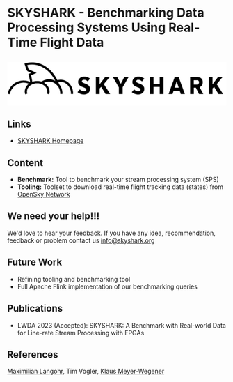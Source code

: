 # SKYSHARK - Benchmarking Data Processing Systems Using Real-Time Flight Data


<img src="skyshark_logo.png" style="float: none;margin-left: auto;margin-right: auto; display: block; margin-top:2em">

## Links

- [SKYSHARK Homepage](https://skyshark.org)

## Content 

- **Benchmark:** Tool to benchmark your stream processing system (SPS)
- **Tooling:** Toolset to download real-time flight tracking data (states) from [OpenSky Network](https://opensky-network.org/)

## We need your help!!!

We'd love to hear your feedback. If you have any idea, recommendation, feedback or problem contact us info@skyshark.org

## Future Work

- Refining tooling and benchmarking tool
- Full Apache Flink implementation of our benchmarking queries

## Publications

- LWDA 2023 (Accepted): SKYSHARK: A Benchmark with Real-world Data for Line-rate Stream Processing with FPGAs

## References 

[Maximilian Langohr](https://www6.cs.fau.de/msl), Tim Vogler, [Klaus Meyer-Wegener](https://www6.cs.fau.de/kmw)